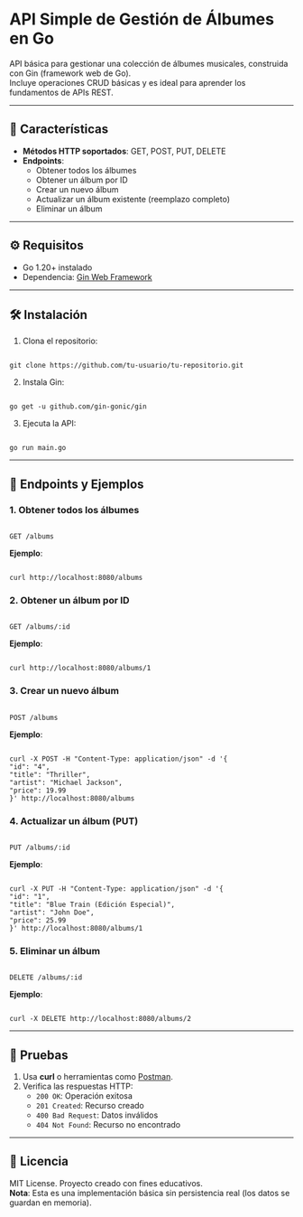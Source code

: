 # API Simple de Gestión de Álbumes en Go

API básica para gestionar una colección de álbumes musicales, construida con Gin (framework web de Go).  
Incluye operaciones CRUD básicas y es ideal para aprender los fundamentos de APIs REST.

---

## 📌 Características

- **Métodos HTTP soportados**: GET, POST, PUT, DELETE
- **Endpoints**:
  - Obtener todos los álbumes
  - Obtener un álbum por ID
  - Crear un nuevo álbum
  - Actualizar un álbum existente (reemplazo completo)
  - Eliminar un álbum

---

## ⚙️ Requisitos

- Go 1.20+ instalado
- Dependencia: [Gin Web Framework](https://github.com/gin-gonic/gin)

---

## 🛠️ Instalación

1. Clona el repositorio:
```

git clone https://github.com/tu-usuario/tu-repositorio.git

```
2. Instala Gin:
```

go get -u github.com/gin-gonic/gin

```
3. Ejecuta la API:
```

go run main.go

```

---

## 📡 Endpoints y Ejemplos

### 1. Obtener todos los álbumes
```

GET /albums

```
**Ejemplo**:
```

curl http://localhost:8080/albums

```

### 2. Obtener un álbum por ID
```

GET /albums/:id

```
**Ejemplo**:
```

curl http://localhost:8080/albums/1

```

### 3. Crear un nuevo álbum
```

POST /albums

```
**Ejemplo**:
```

curl -X POST -H "Content-Type: application/json" -d '{
"id": "4",
"title": "Thriller",
"artist": "Michael Jackson",
"price": 19.99
}' http://localhost:8080/albums

```

### 4. Actualizar un álbum (PUT)
```

PUT /albums/:id

```
**Ejemplo**:
```

curl -X PUT -H "Content-Type: application/json" -d '{
"id": "1",
"title": "Blue Train (Edición Especial)",
"artist": "John Doe",
"price": 25.99
}' http://localhost:8080/albums/1

```

### 5. Eliminar un álbum
```

DELETE /albums/:id

```
**Ejemplo**:
```

curl -X DELETE http://localhost:8080/albums/2

```

---

## 🧪 Pruebas

1. Usa **curl** o herramientas como [Postman](https://www.postman.com/).
2. Verifica las respuestas HTTP:
   - `200 OK`: Operación exitosa
   - `201 Created`: Recurso creado
   - `400 Bad Request`: Datos inválidos
   - `404 Not Found`: Recurso no encontrado

---

## 📄 Licencia
MIT License. Proyecto creado con fines educativos.  
**Nota**: Esta es una implementación básica sin persistencia real (los datos se guardan en memoria).

